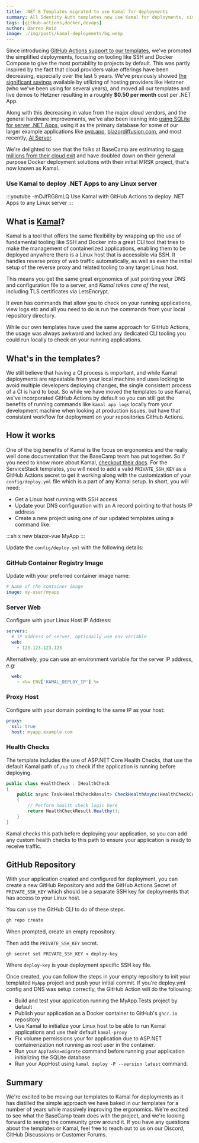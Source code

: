 ```yaml
---
title: .NET 8 Templates migrated to use Kamal for deployments
summary: All Identity Auth templates now use Kamal for deployments, simplifying the process of deploying .NET Apps to any Linux server.
tags: [github-actions,docker,devops]
author: Darren Reid
image: ./img/posts/kamal-deployments/bg.webp
---
```


Since introducing [GitHub Actions support to our templates](https://docs.servicestack.net/ssh-docker-compose-deploment), we've promoted the simplified deployments, focusing on tooling like SSH and Docker Compose to give the most portability to projects by default. This was partly inspired by the fact that cloud providers value offerings have been decreasing, especially over the last 5 years. We've previously showed [the significant savings](https://servicestack.net/posts/hetzner-cloud) available by utilizing of hosting providers like Hetzner (who we've been using for several years), and moved all our templates and live demos to Hetzner resulting in a roughly **$0.50 per month** cost per .NET App.

Along with this decreasing in value from the major cloud vendors, and the general hardware improvements, we've also been leaning into [using SQLite for server .NET Apps](/posts/scalable-sqlite), using it as the primary database for some of our larger example applications like [pvq.app](https://pvq.app), [blazordiffusion.com](https://blazordiffusion.com), and most recently, [AI Server](https://openai.servicestack.net).

We're delighted to see that the folks at BaseCamp are estimating to [save millions from their cloud exit](https://world.hey.com/dhh/our-cloud-exit-savings-will-now-top-ten-million-over-five-years-c7d9b5bd) and have doubled down on their general purpose Docker deployment solutions with their initial MRSK project, that's now known as Kamal.

### Use Kamal to deploy .NET Apps to any Linux server

:::youtube -mDJfRG8mLQ
Use Kamal with GitHub Actions to deploy .NET Apps to any Linux server
:::

## What is [Kamal](https://kamal-deploy.org/)?

Kamal is a tool that offers the same flexibility by wrapping up the use of fundamental tooling like SSH and Docker into a great CLI tool that tries to make the management of containerized applications, enabling them to be deployed anywhere there is a Linux host that is accessible via SSH. It handles reverse proxy of web traffic automatically, as well as even the initial setup of the reverse proxy and related tooling to any target Linux host. 

This means you get the same great ergonomics of just pointing your DNS and configuration file to a server, and *Kamal takes care of the rest*, including TLS certificates via LetsEncrypt.

It even has commands that allow you to check on your running applications, view logs etc and all you need to do is run the commands from your local repository directory.

While our own templates have used the same approach for GitHub Actions, the usage was always awkward and lacked any dedicated CLI tooling you could run locally to check on your running applications.

## What's in the templates?

We still believe that having a CI process is important, and while Kamal deployments are repeatable from your local machine and uses locking to avoid multiple developers deploying changes, the single consistent process of a CI is hard to beat. So while we have moved the templates to use Kamal, we've incorporated GitHub Actions by default so you can still get the benefits of running commands like `kamal app logs` locally from your development machine when looking at production issues, but have that consistent workflow for deployment on your repositories GitHub Actions.

## How it works

One of the big benefits of Kamal is the focus on ergonomics and the really well done documentation that the BaseCamp team has put together. So if you need to know more about Kamal, [checkout their docs](https://kamal-deploy.org/docs/). For the ServiceStack templates, you will need to add a valid `PRIVATE_SSH_KEY` as a GitHub Actions secret to get it working along with the customization of your `config/deploy.yml` file which is a part of any Kamal setup. In short, you will need:

- Get a Linux host running with SSH access
- Update your DNS configuration with an A record pointing to that hosts IP address
- Create a new project using one of our updated templates using a command like:

:::sh
x new blazor-vue MyApp
:::

Update the `config/deploy.yml` with the following details:

### GitHub Container Registry Image

Update with your preferred container image name:

```yml
# Name of the container image
image: my-user/myapp
```

### Server Web

Configure with your Linux Host IP Address:

```yml
servers:
  # IP address of server, optionally use env variable
  web:
    - 123.123.123.123
```

Alternatively, you can use an environment variable for the server IP address, e.g:

```yml
  web:
    - <%= ENV['KAMAL_DEPLOY_IP'] %>
```

### Proxy Host

Configure with your domain pointing to the same IP as your host:

```yml
proxy:
  ssl: true
  host: myapp.example.com
```

### Health Checks

The template includes the use of ASP.NET Core Health Checks, that use the default Kamal path of `/up` to check if the application is running before deploying.

```csharp
public class HealthCheck : IHealthCheck
{
    public async Task<HealthCheckResult> CheckHealthAsync(HealthCheckContext context, CancellationToken token = default)
    {
        // Perform health check logic here
        return HealthCheckResult.Healthy();
    }
}
```

Kamal checks this path before deploying your application, so you can add any custom health checks to this path to ensure your application is ready to receive traffic.

## GitHub Repository

With your application created and configured for deployment, you can create a new GitHub Repository and add the GitHub Actions Secret of `PRIVATE_SSH_KEY` which should be a separate SSH key for deployments that has access to your Linux host.

You can use the GitHub CLI to do of these steps.

```bash
gh repo create
```

When prompted, create an empty repository.

Then add the `PRIVATE_SSH_KEY` secret.

```
gh secret set PRIVATE_SSH_KEY < deploy-key
```

Where `deploy-key` is your deployment specific SSH key file.

Once created, you can follow the steps in your empty repository to init your templated `MyApp` project and push your initial commit. If you're deploy.yml config and DNS was setup correctly, the GitHub Action will do the following:

- Build and test your application running the MyApp.Tests project by default
- Publish your application as a Docker container to GitHub's `ghcr.io` repository
- Use Kamal to initialize your Linux host to be able to run Kamal applications and use their default `kamal-proxy`
- Fix volume permissions your for application due to ASP.NET containerization not running as root user in the container.
- Run your `AppTasks=migrate` command before running your application initializing the SQLite database
- Run your AppHost using `kamal deploy -P --version latest` command.

## Summary

We're excited to be moving our templates to Kamal for deployments as it has distilled the simple approach we have baked in our templates for a number of years while massively improving the ergonomics. We're excited to see what the BaseCamp team does with the project, and we're looking forward to seeing the community grow around it. If you have any questions about the templates or Kamal, feel free to reach out to us on our Discord, GitHub Discussions or Customer Forums.